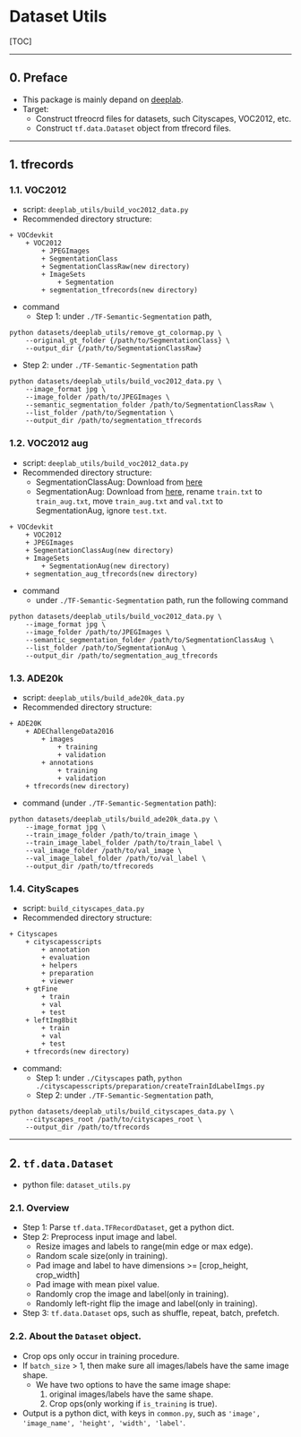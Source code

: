 # Dataset Utils

[TOC]

---

## 0. Preface
+ This package is mainly depand on [deeplab](https://github.com/tensorflow/models/tree/master/research/deeplab).
+ Target:
  + Construct tfreocrd files for datasets, such Cityscapes, VOC2012, etc.
  + Construct `tf.data.Dataset` object from tfrecord files.

---

## 1. tfrecords

### 1.1. VOC2012
+ script: `deeplab_utils/build_voc2012_data.py`
+ Recommended directory structure:
```
+ VOCdevkit
    + VOC2012
        + JPEGImages
        + SegmentationClass
        + SegmentationClassRaw(new directory)
        + ImageSets
            + Segmentation
        + segmentation_tfrecords(new directory)
```
+ command
    + Step 1: under `./TF-Semantic-Segmentation` path, 
```
python datasets/deeplab_utils/remove_gt_colormap.py \
    --original_gt_folder {/path/to/SegmentationClass} \
    --output_dir {/path/to/SegmentationClassRaw}
```
  + Step 2: under `./TF-Semantic-Segmentation` path
```
python datasets/deeplab_utils/build_voc2012_data.py \
    --image_format jpg \
    --image_folder /path/to/JPEGImages \
    --semantic_segmentation_folder /path/to/SegmentationClassRaw \
    --list_folder /path/to/Segmentation \
    --output_dir /path/to/segmentation_tfrecords
```

### 1.2. VOC2012 aug
+ script: `deeplab_utils/build_voc2012_data.py`
+ Recommended directory structure:
  + SegmentationClassAug: Download from [here](https://www.dropbox.com/s/oeu149j8qtbs1x0/SegmentationClassAug.zip?dl=0)
  + SegmentationAug: Download from [here](https://github.com/rishizek/tensorflow-deeplab-v3/tree/master/dataset), rename `train.txt` to `train_aug.txt`, move `train_aug.txt` and `val.txt` to SegmentationAug, ignore `test.txt`.
```
+ VOCdevkit
    + VOC2012
    + JPEGImages
    + SegmentationClassAug(new directory)
    + ImageSets
        + SegmentationAug(new directory)
    + segmentation_aug_tfrecords(new directory)
```
+ command
    + under `./TF-Semantic-Segmentation` path, run the following command
```shell
python datasets/deeplab_utils/build_voc2012_data.py \
    --image_format jpg \
    --image_folder /path/to/JPEGImages \
    --semantic_segmentation_folder /path/to/SegmentationClassAug \
    --list_folder /path/to/SegmentationAug \
    --output_dir /path/to/segmentation_aug_tfrecords
```



### 1.3. ADE20k
+ script: `deeplab_utils/build_ade20k_data.py`
+ Recommended directory structure:
```
+ ADE20K
    + ADEChallengeData2016
        + images
            + training
            + validation
        + annotations
            + training
            + validation
    + tfrecords(new directory)
```
+ command (under `./TF-Semantic-Segmentation` path): 

```
python datasets/deeplab_utils/build_ade20k_data.py \
    --image_format jpg \
    --train_image_folder /path/to/train_image \
    --train_image_label_folder /path/to/train_label \
    --val_image_folder /path/to/val_image \
    --val_image_label_folder /path/to/val_label \
    --output_dir /path/to/tfrecoreds
```


### 1.4. CityScapes
+ script: `build_cityscapes_data.py`
+ Recommended directory structure:
```
+ Cityscapes
    + cityscapesscripts
        + annotation
        + evaluation
        + helpers
        + preparation
        + viewer
    + gtFine
        + train
        + val
        + test
    + leftImg8bit
        + train
        + val
        + test
    + tfrecords(new directory)
```
+ command:
  + Step 1: under `./Cityscapes` path, `python ./cityscapesscripts/preparation/createTrainIdLabelImgs.py`
  + Step 2: under `./TF-Semantic-Segmentation` path, 

```
python datasets/deeplab_utils/build_cityscapes_data.py \
    --cityscapes_root /path/to/cityscapes_root \
    --output_dir /path/to/tfrecords
```


---

## 2. `tf.data.Dataset`
+ python file: `dataset_utils.py`

### 2.1. Overview
+ Step 1: Parse `tf.data.TFRecordDataset`, get a python dict.
+ Step 2: Preprocess input image and label.
  + Resize images and labels to range(min edge or max edge).
  + Random scale size(only in training).
  + Pad image and label to have dimensions >= [crop_height, crop_width]
  + Pad image with mean pixel value.
  + Randomly crop the image and label(only in training).
  + Randomly left-right flip the image and label(only in training).
+ Step 3: `tf.data.Dataset` ops, such as shuffle, repeat, batch, prefetch.

### 2.2. About the `Dataset` object.
+ Crop ops only occur in training procedure.
+ If `batch_size` > 1, then make sure all images/labels have the same image shape. 
  + We have two options to have the same image shape:
    1. original images/labels have the same shape.
    2. Crop ops(only working if `is_training` is true).
+ Output is a python dict, with keys in `common.py`, such as `'image', 'image_name', 'height', 'width', 'label'`.

